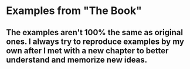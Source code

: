 # Examples from "The Book"

## The examples aren't 100% the same as original ones. I always try to reproduce examples by my own after I met with a new chapter to better understand and memorize new ideas.